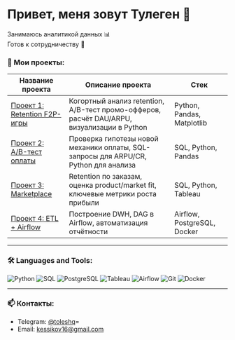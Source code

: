 # Привет, меня зовут Тулеген 👋  

Занимаюсь аналитикой данных 📊  
Готов к сотрудничеству 🚀  

### 📌 Мои проекты:
| Название проекта | Описание проекта | Стек |
|------------------|------------------|------|
| [Проект 1: Retention F2P-игры](https://github.com/Tolesh/f2p_game_retention) | Когортный анализ retention, A/B-тест промо-офферов, расчёт DAU/ARPU, визуализации в Python | Python, Pandas, Matplotlib |
| [Проект 2: A/B-тест оплаты](https://github.com/Tolesh/ab_test_payment_mechanic) | Проверка гипотезы новой механики оплаты, SQL-запросы для ARPU/CR, Python для анализа | SQL, Python, Pandas |
| [Проект 3: Marketplace](https://github.com/Tolesh/marketplace_analysis) | Retention по заказам, оценка product/market fit, ключевые метрики роста прибыли | SQL, Python, Tableau |
| [Проект 4: ETL + Airflow](https://github.com/Tolesh/etl_airflow_project) | Построение DWH, DAG в Airflow, автоматизация отчётности | Airflow, PostgreSQL, Docker |

---

### 🛠 Languages and Tools:
![Python](https://img.shields.io/badge/Python-3776AB?style=for-the-badge&logo=python&logoColor=white)
![SQL](https://img.shields.io/badge/SQL-025E8C?style=for-the-badge&logo=sqlite&logoColor=white)
![PostgreSQL](https://img.shields.io/badge/PostgreSQL-316192?style=for-the-badge&logo=postgresql&logoColor=white)
![Tableau](https://img.shields.io/badge/Tableau-E97627?style=for-the-badge&logo=tableau&logoColor=white)
![Airflow](https://img.shields.io/badge/Airflow-017CEE?style=for-the-badge&logo=apache-airflow&logoColor=white)
![Git](https://img.shields.io/badge/Git-F05032?style=for-the-badge&logo=git&logoColor=white)
![Docker](https://img.shields.io/badge/Docker-2496ED?style=for-the-badge&logo=docker&logoColor=white)

---

### 📫 Контакты:
- Telegram: [@toleshq](https://t.me/toleshq)=
- Email: kessikov16@gmail.com
